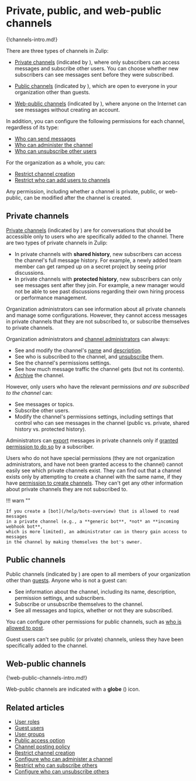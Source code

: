 # Private, public, and web-public channels

{!channels-intro.md!}

There are three types of channels in Zulip:

* [Private channels](#private-channels) (indicated by <i class="zulip-icon
  zulip-icon-lock"></i>), where only subscribers can access messages and
  subscribe other users. You can choose whether new subscribers can see messages
  sent before they were subscribed.

* [Public channels](#public-channels) (indicated by <i class="zulip-icon
  zulip-icon-hashtag"></i>), which are open to everyone in your organization
  other than guests.

* [Web-public channels](#web-public-channels) (indicated by <i class="zulip-icon
  zulip-icon-globe"></i>), where anyone on the Internet can see messages without
  creating an account.

In addition, you can configure the following permissions for each channel,
regardless of its type:

* [Who can send messages](/help/channel-posting-policy)
* [Who can administer the channel](/help/configure-who-can-administer-a-channel)
* [Who can unsubscribe other users](/help/configure-who-can-unsubscribe-others)

For the organization as a whole, you can:

* [Restrict channel creation](/help/configure-who-can-create-channels)
* [Restrict who can add users to channels](/help/configure-who-can-invite-to-channels)

Any permission, including whether a channel is private, public, or web-public,
can be modified after the channel is created.

## Private channels

[Private channels](#private-channels) (indicated by <i class="zulip-icon
zulip-icon-lock"></i>) are for conversations that should be accessible only to
users who are specifically added to the channel. There are two types of private
channels in Zulip:

- In private channels with **shared history**, new subscribers can access the
  channel's full message history. For example, a newly added team member can get
  ramped up on a secret project by seeing prior discussions.
- In private channels with **protected history**, new subscribers can only see
  messages sent after they join. For example, a new manager would not be able to
  see past discussions regarding their own hiring process or performance management.

Organization administrators can see information about all private channels and
manage some configurations. However, they cannot access messages in private
channels that they are not subscribed to, or subscribe themselves to private
channels.

Organization administrators and [channel
administrators](/help/configure-who-can-administer-a-channel) can always:

- See and modify the channel's [name](/help/rename-a-channel) and [description](/help/change-the-channel-description).
- See who is subscribed to the channel, and [unsubscribe](/help/add-or-remove-users-from-a-channel#remove-users-from-a-channel) them.
- See the channel's permissions settings.
- See how much message traffic the channel gets (but not its contents).
- [Archive](/help/archive-a-channel) the channel.

However, only users who have the relevant permissions *and are subscribed to the
channel* can:

- See messages or topics.
- Subscribe other users.
- Modify the channel's permissions settings, including settings that control who
  can see messages in the channel (public vs. private, shared history vs.
  protected history).

Administrators can [export](/help/export-your-organization) messages in private
channels only if [granted permission to do
so](/help/export-your-organization#configure-whether-administrators-can-export-your-private-data)
by a subscriber.

Users who do not have special permissions (they are not organization
administrators, and have not been granted access to the channel) cannot easily
see which private channels exist. They can find out that a channel exists only
by attempting to create a channel with the same name, if they have [permission
to create channels](/help/configure-who-can-create-channels). They can't get any
other information about private channels they are not subscribed to.

!!! warn ""

    If you create a [bot](/help/bots-overview) that is allowed to read messages
    in a private channel (e.g., a **generic bot**, *not* an **incoming webhook bot**,
    which is more limited), an administrator can in theory gain access to messages
    in the channel by making themselves the bot's owner.

## Public channels

Public channels (indicated by <i class="zulip-icon
  zulip-icon-hashtag"></i>) are open to all members of your organization other than
[guests](/help/guest-users). Anyone who is not a guest can:

- See information about the channel, including its name, description, permission
  settings, and subscribers.
- Subscribe or unsubscribe themselves to the channel.
- See all messages and topics, whether or not they are subscribed.

You can configure other permissions for public channels, such as [who is allowed
to post](/help/channel-posting-policy).

Guest users can't see public (or private) channels, unless they have been specifically added to the channel.

## Web-public channels

{!web-public-channels-intro.md!}

Web-public channels are indicated with a **globe** (<i class="zulip-icon
zulip-icon-globe"></i>) icon.

## Related articles

* [User roles](/help/user-roles)
* [Guest users](/help/guest-users)
* [User groups](/help/user-groups)
* [Public access option](/help/public-access-option)
* [Channel posting policy](/help/channel-posting-policy)
* [Restrict channel creation](/help/configure-who-can-create-channels)
* [Configure who can administer a channel](/help/configure-who-can-administer-a-channel)
* [Restrict who can subscribe others](/help/configure-who-can-invite-to-channels)
* [Configure who can unsubscribe others](/help/configure-who-can-unsubscribe-others)
